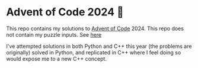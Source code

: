 # Advent of Code 2024 🎄

This repo contains my solutions to [Advent of Code](https://adventofcode.com/) 2024.
This repo does not contain my puzzle inputs. See [here](https://adventofcode.com/2024/about)

I've attempted solutions in both Python and C++ this year (the problems are originally)
solved in Python, and replicated in C++ where I feel doing so would expose me to a new C++ concept. 

